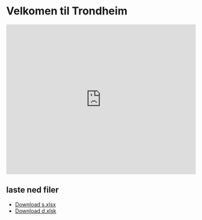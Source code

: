 # Velkomen til Trondheim

<!-- Copy and paste the embed code provided by YouTube here -->
<iframe width="100%" height="400" src="https://www.youtube.com/embed/q1_wXN4TaCk" frameborder="0" allow="accelerometer; autoplay; clipboard-write; encrypted-media; gyroscope; picture-in-picture" allowfullscreen></iframe>

## laste ned filer

- [Download s.xlsx](https://github.com/<samertin>/<Trondheim>/main/s.xlsx)
- [Download d.xlsk](https://github.com/<sanertin>/<Trondheim>/main/d.xlsk)

